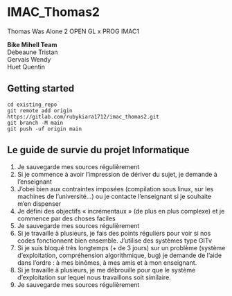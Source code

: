 # IMAC_Thomas2

Thomas Was Alone 2
OPEN GL x PROG IMAC1


**Bike Mihell Team**  
Debeaune Tristan  
Gervais Wendy  
Huet Quentin  

## Getting started
```
cd existing_repo
git remote add origin https://gitlab.com/rubykiara1712/imac_thomas2.git
git branch -M main
git push -uf origin main
```


## Le guide de survie du projet Informatique

1. Je sauvegarde mes sources régulièrement
2. Si je commence à avoir l’impression de dériver du sujet, je demande à l’enseignant
3. J’obei bien aux contraintes imposées (compilation sous linux, sur les machines de
l’université…) ou je contacte l’enseignant si je souhaite m’en dispenser
4. Je défini des objectifs « incrémentaux » (de plus en plus complexe) et je commence par des
choses faciles
5. Je sauvegarde mes sources régulièrement
6. Si je travaille à plusieurs, je fais des points réguliers pour voir si nos codes fonctionnent bien
ensemble. J’utilise des systèmes type GITv
7. Si je suis bloqué très longtemps (+ de 3 jours) sur un problème (système d’exploitation,
compréhension algorithmique, bug) je demande de l’aide dans l’ordre : à mes binômes, à mes
amis et à mon enseignant.
8. Si je travaille à plusieurs, je me débrouille pour que le système d’exploitation sur lequel nous
travaillons soit similaire.
9. Je sauvegarde mes sources régulièrement
